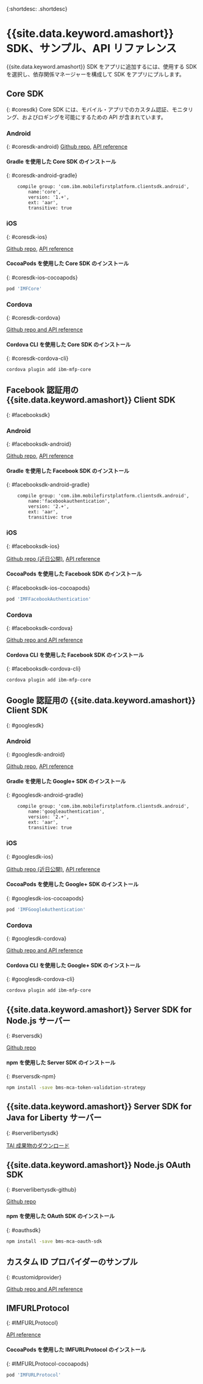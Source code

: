 {:shortdesc: .shortdesc}

# {{site.data.keyword.amashort}} SDK、サンプル、API リファレンス
{{site.data.keyword.amashort}} SDK をアプリに追加するには、使用する SDK を選択し、依存関係マネージャーを構成して SDK をアプリにプルします。

## Core SDK
{: #coresdk}
Core SDK には、モバイル・アプリでのカスタム認証、モニタリング、およびロギングを可能にするための API が含まれています。

### Android
{: #coresdk-android}
[Github repo](https://github.com/ibm-bluemix-mobile-services/bms-clientsdk-android-core),
[API reference](https://www.{DomainName}/docs/api/content/api/mobilefirst/android/core-api-doc/overview-summary.html)

#### Gradle を使用した Core SDK のインストール
{: #coresdk-android-gradle}

```Gradle
    compile group: 'com.ibm.mobilefirstplatform.clientsdk.android',    
    	name:'core',
    	version: '1.+',
    	ext: 'aar',
    	transitive: true
```

### iOS
{: #coresdk-ios}

[Github repo](#),
[API reference](https://www.{DomainName}/docs/api/content/api/mobilefirst/ios/IMFCore_api-doc/html/index.html)

#### CocoaPods を使用した Core SDK のインストール
{: #coresdk-ios-cocoapods}

```Bash
pod 'IMFCore'
```

### Cordova
{: #coresdk-cordova}

[Github repo and API reference](https://github.com/ibm-bluemix-mobile-services/bms-clientsdk-cordova-plugin-core)

#### Cordova CLI を使用した Core SDK のインストール
{: #coresdk-cordova-cli}

```Bash
cordova plugin add ibm-mfp-core
```

## Facebook 認証用の {{site.data.keyword.amashort}} Client SDK
{: #facebooksdk}

### Android
{: #facebooksdk-android}

[Github repo](https://github.com/ibm-bluemix-mobile-services/bms-clientsdk-android-security-facebookauthentication),
[API reference](https://www.{DomainName}/docs/api/content/api/mobilefirst/android/facebook-api-doc/index.html)

#### Gradle を使用した Facebook SDK のインストール
{: #facebooksdk-android-gradle}

```Gradle
    compile group: 'com.ibm.mobilefirstplatform.clientsdk.android',    
    	name:'facebookauthentication',
    	version: '2.+',
    	ext: 'aar',
    	transitive: true
```

### iOS
{: #facebooksdk-ios}

[Github repo (近日公開)](#),
[API reference](https://www.{DomainName}/docs/api/content/api/mobilefirst/ios/IMFFacebookAuthentication_api-doc/html/index.html)

#### CocoaPods を使用した Facebook SDK のインストール
{: #facebooksdk-ios-cocoapods}

```Bash
pod 'IMFFacebookAuthentication'
```

### Cordova
{: #facebooksdk-cordova}

[Github repo and API reference](https://github.com/ibm-bluemix-mobile-services/bms-clientsdk-cordova-plugin-core)

#### Cordova CLI を使用した Facebook SDK のインストール
{: #facebooksdk-cordova-cli}

```Bash
cordova plugin add ibm-mfp-core
```

## Google 認証用の {{site.data.keyword.amashort}} Client SDK
{: #googlesdk}

### Android
{: #googlesdk-android}

[Github repo](https://github.com/ibm-bluemix-mobile-services/bms-clientsdk-android-security-googleauthentication),
[API reference](https://www.{DomainName}/docs/api/content/api/mobilefirst/android/google-api-doc/index.html)

#### Gradle を使用した Google+ SDK のインストール
{: #googlesdk-android-gradle}

```Gradle
    compile group: 'com.ibm.mobilefirstplatform.clientsdk.android',    
    	name:'googleauthentication',
    	version: '2.+',
    	ext: 'aar',
    	transitive: true
```

### iOS
{: #googlesdk-ios}

[Github repo (近日公開)](#),
[API reference](https://www.{DomainName}/docs/api/content/api/mobilefirst/ios/IMFGoogleAuthentication_api-doc/html/index.html)

#### CocoaPods を使用した Google+ SDK のインストール
{: #googlesdk-ios-cocoapods}

```Bash
pod 'IMFGoogleAuthentication'
```

### Cordova
{: #googlesdk-cordova}

[Github repo and API reference](https://github.com/ibm-bluemix-mobile-services/bms-clientsdk-cordova-plugin-core)

#### Cordova CLI を使用した Google+ SDK のインストール
{: #googlesdk-cordova-cli}

```Bash
cordova plugin add ibm-mfp-core
```

## {{site.data.keyword.amashort}} Server SDK for Node.js サーバー
{: #serversdk}

[Github repo](https://github.com/ibm-bluemix-mobile-services/bms-mca-token-validation-strategy)

#### npm を使用した Server SDK のインストール
{: #serversdk-npm}

```Bash
npm install -save bms-mca-token-validation-strategy
```

## {{site.data.keyword.amashort}} Server SDK for Java for Liberty サーバー
{: #serverlibertysdk}

[TAI 成果物のダウンロード](https://imf-tai.{DomainName}/public/TAI.zip)

## {{site.data.keyword.amashort}} Node.js OAuth SDK
{: #serverlibertysdk-github}

[Github repo](https://github.com/ibm-bluemix-mobile-services/bms-mca-oauth-sdk)

#### npm を使用した OAuth SDK のインストール
{: #oauthsdk}

```Bash
npm install -save bms-mca-oauth-sdk
```

## カスタム ID プロバイダーのサンプル
{: #customidprovider}

[Github repo and API reference](https://github.com/ibm-bluemix-mobile-services/bms-mca-custom-identity-provider-sample)


## IMFURLProtocol
{: #IMFURLProtocol}

[API reference](https://www.{DomainName}/docs/api/content/api/mobilefirst/ios/IMFURLProtocol_api-doc/html/index.html)

#### CocoaPods を使用した IMFURLProtocol のインストール
{: #IMFURLProtocol-cocoapods}

```Bash
pod 'IMFURLProtocol'
```
